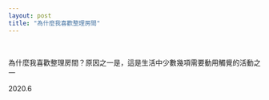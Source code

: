 ```yaml
---
layout: post
title: "為什麼我喜歡整理房間"
---
```


  
&nbsp;
&nbsp;



為什麼我喜歡整理房間？原因之一是，這是生活中少數幾項需要動用觸覺的活動之一

2020.6